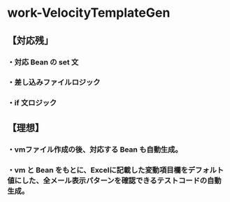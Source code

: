 # work-VelocityTemplateGen

## 【対応残」


### ・対応 Bean の set 文

### ・差し込みファイルロジック

### ・if 文ロジック


## 【理想】

### ・vmファイル作成の後、対応する Bean も自動生成。

### ・vm と Bean をもとに、Excelに記載した変動項目欄をデフォルト値にした、全メール表示パターンを確認できるテストコードの自動生成。

